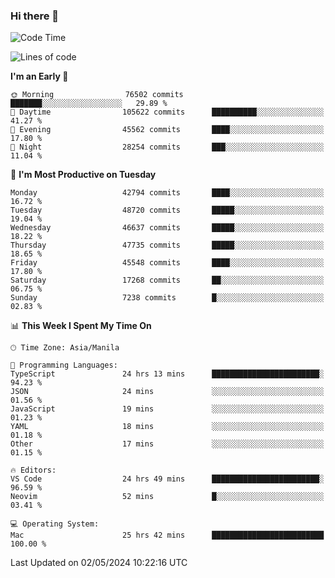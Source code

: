### Hi there 👋

<!--START_SECTION:waka-->
![Code Time](http://img.shields.io/badge/Code%20Time-5%2C117%20hrs%2023%20mins-blue)

![Lines of code](https://img.shields.io/badge/From%20Hello%20World%20I%27ve%20Written-114.3%20million%20lines%20of%20code-blue)

**I'm an Early 🐤** 

```text
🌞 Morning                76502 commits       ███████░░░░░░░░░░░░░░░░░░   29.89 % 
🌆 Daytime                105622 commits      ██████████░░░░░░░░░░░░░░░   41.27 % 
🌃 Evening                45562 commits       ████░░░░░░░░░░░░░░░░░░░░░   17.80 % 
🌙 Night                  28254 commits       ███░░░░░░░░░░░░░░░░░░░░░░   11.04 % 
```
📅 **I'm Most Productive on Tuesday** 

```text
Monday                   42794 commits       ████░░░░░░░░░░░░░░░░░░░░░   16.72 % 
Tuesday                  48720 commits       █████░░░░░░░░░░░░░░░░░░░░   19.04 % 
Wednesday                46637 commits       █████░░░░░░░░░░░░░░░░░░░░   18.22 % 
Thursday                 47735 commits       █████░░░░░░░░░░░░░░░░░░░░   18.65 % 
Friday                   45548 commits       ████░░░░░░░░░░░░░░░░░░░░░   17.80 % 
Saturday                 17268 commits       ██░░░░░░░░░░░░░░░░░░░░░░░   06.75 % 
Sunday                   7238 commits        █░░░░░░░░░░░░░░░░░░░░░░░░   02.83 % 
```


📊 **This Week I Spent My Time On** 

```text
🕑︎ Time Zone: Asia/Manila

💬 Programming Languages: 
TypeScript               24 hrs 13 mins      ████████████████████████░   94.23 % 
JSON                     24 mins             ░░░░░░░░░░░░░░░░░░░░░░░░░   01.56 % 
JavaScript               19 mins             ░░░░░░░░░░░░░░░░░░░░░░░░░   01.23 % 
YAML                     18 mins             ░░░░░░░░░░░░░░░░░░░░░░░░░   01.18 % 
Other                    17 mins             ░░░░░░░░░░░░░░░░░░░░░░░░░   01.15 % 

🔥 Editors: 
VS Code                  24 hrs 49 mins      ████████████████████████░   96.59 % 
Neovim                   52 mins             █░░░░░░░░░░░░░░░░░░░░░░░░   03.41 % 

💻 Operating System: 
Mac                      25 hrs 42 mins      █████████████████████████   100.00 % 
```


 Last Updated on 02/05/2024 10:22:16 UTC
<!--END_SECTION:waka-->


<!--
**rad182/rad182** is a ✨ _special_ ✨ repository because its `README.md` (this file) appears on your GitHub profile.

Here are some ideas to get you started:

- 🔭 I’m currently working on ...
- 🌱 I’m currently learning ...
- 👯 I’m looking to collaborate on ...
- 🤔 I’m looking for help with ...
- 💬 Ask me about ...
- 📫 How to reach me: ...
- 😄 Pronouns: ...
- ⚡ Fun fact: ...
-->
